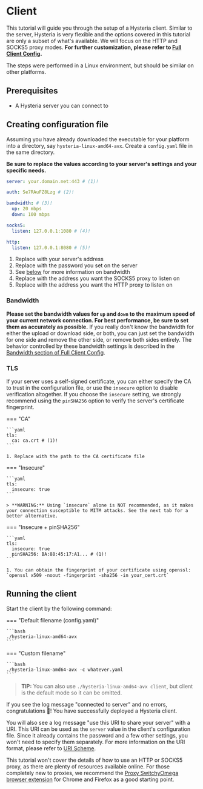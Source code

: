 # Client

This tutorial will guide you through the setup of a Hysteria client. Similar to the server, Hysteria is very flexible and the options covered in this tutorial are only a subset of what's available. We will focus on the HTTP and SOCKS5 proxy modes. **For further customization, please refer to [Full Client Config](../advanced/Full-Client-Config.md).**

The steps were performed in a Linux environment, but should be similar on other platforms.

## Prerequisites

- A Hysteria server you can connect to

## Creating configuration file

Assuming you have already downloaded the executable for your platform into a directory, say `hysteria-linux-amd64-avx`. Create a `config.yaml` file in the same directory.

**Be sure to replace the values according to your server's settings and your specific needs.**

```yaml
server: your.domain.net:443 # (1)!

auth: Se7RAuFZ8Lzg # (2)!

bandwidth: # (3)!
  up: 20 mbps
  down: 100 mbps

socks5:
  listen: 127.0.0.1:1080 # (4)!

http:
  listen: 127.0.0.1:8080 # (5)!
```

1. Replace with your server's address
2. Replace with the password you set on the server
3. See [below](#bandwidth) for more information on bandwidth
4. Replace with the address you want the SOCKS5 proxy to listen on
5. Replace with the address you want the HTTP proxy to listen on

### Bandwidth

**Please set the bandwidth values for `up` and `down` to the maximum speed of your current network connection. For best performance, be sure to set them as accurately as possible.** If you really don't know the bandwidth for either the upload or download side, or both, you can just set the bandwidth for one side and remove the other side, or remove both sides entirely. The behavior controlled by these bandwidth settings is described in the [Bandwidth section of Full Client Config](../advanced/Full-Client-Config.md#bandwidth).

### TLS

If your server uses a self-signed certificate, you can either specify the CA to trust in the configuration file, or use the `insecure` option to disable verification altogether. If you choose the `insecure` setting, we strongly recommend using the `pinSHA256` option to verify the server's certificate fingerprint.

=== "CA"

    ```yaml
    tls:
      ca: ca.crt # (1)!
    ```

    1. Replace with the path to the CA certificate file

=== "Insecure"

    ```yaml
    tls:
      insecure: true
    ```

    > **WARNING:** Using `insecure` alone is NOT recommended, as it makes your connection susceptible to MITM attacks. See the next tab for a better alternative.

=== "Insecure + pinSHA256"

    ```yaml
    tls:
      insecure: true
      pinSHA256: BA:88:45:17:A1... # (1)!
    ```

    1. You can obtain the fingerprint of your certificate using openssl: `openssl x509 -noout -fingerprint -sha256 -in your_cert.crt`

## Running the client

Start the client by the following command:

=== "Default filename (config.yaml)"

    ```bash
    ./hysteria-linux-amd64-avx
    ```

=== "Custom filename"

    ```bash
    ./hysteria-linux-amd64-avx -c whatever.yaml
    ```

> **TIP:** You can also use `./hysteria-linux-amd64-avx client`, but client is the default mode so it can be omitted.

If you see the log message "connected to server" and no errors, congratulations 🎉! You have successfully deployed a Hysteria client.

You will also see a log message "use this URI to share your server" with a URI. This URI can be used as the `server` value in the client's configuration file. Since it already contains the password and a few other settings, you won't need to specify them separately. For more information on the URI format, please refer to [URI Scheme](../developers/URI-Scheme.md).

This tutorial won't cover the details of how to use an HTTP or SOCKS5 proxy, as there are plenty of resources available online. For those completely new to proxies, we recommend the [Proxy SwitchyOmega browser extension](https://chrome.google.com/webstore/detail/proxy-switchyomega/padekgcemlokbadohgkifijomclgjgif) for Chrome and Firefox as a good starting point.
